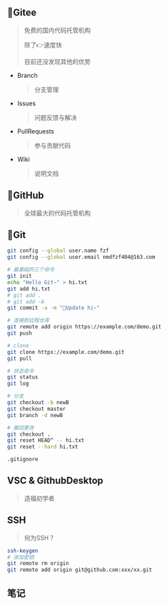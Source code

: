 <!-- 
title: 11-Git与hub
sort: 
--> 

## 🚛Gitee

> 免费的国内代码托管机构
>
> 除了👉速度快
>
> 目前还没发现其他的优势

- Branch

  > 分支管理

- Issues

  > 问题反馈与解决

- PullRequests

  > 参与贡献代码

- Wiki

  > 说明文档

## 🚄GitHub

> 全球最大的代码托管机构

## 🦼Git

```bash
git config --global user.name fzf
git config --global user.email nmdfzf404@163.com

# 最基础的三个命令
git init
echo "Hello Git~" > hi.txt
git add hi.txt
# git add .
# git add -A
git commit -a -m "🛵Update hi~"

# 连接到远程仓库
git remote add origin https://example.com/demo.git
git push

# clone
git clone https://example.com/demo.git
git pull

# 状态命令
git status
git log

# 分支
git checkout -b newB
git checkout master
git branch -d newB

# 撤回更改
git checkout .
git reset HEAD^ -- hi.txt
git reset --hard hi.txt

.gitignore
```

## VSC & GithubDesktop

> 造福初学者

## SSH

> 何为SSH？

```bash
ssh-keygen
# 添加密钥
git remote rm origin
git remote add origin git@github.com:xxx/xx.git
```

## 笔记